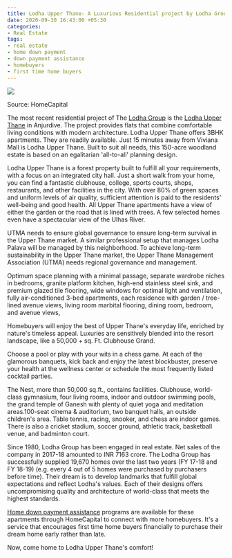 ```yaml
---
title: Lodha Upper Thane- A Luxurious Residential project by Lodha Group
date: 2020-09-30 16:43:00 +05:30
categories:
- Real Estate
tags:
- real estate
- home down payment
- down payment assistance
- homebuyers
- first time home buyers
---
```


**[![](https://lh3.googleusercontent.com/WlY_j8BB0LCW42hoeShH1MfSjRUXkR6OMcnAEBgBaEhEh40RrxdYbExLpBMYIwfaMsZu39E0xW-57X9I1VcHCPjZyw7FVRhr1UoBvc4SZG3VMS9V8j7cVKHXlr0AoADAwpdsrzoa)](https://homecapital.in/property/332/Lodha-Upper-Thane-3-BHK)**

Source: HomeCapital

The most recent residential project of The [Lodha Group](https://homecapital.in/offering/developer/lodha) is the [Lodha Upper Thane](https://homecapital.in/property/332/Lodha-Upper-Thane-3-BHK) in Anjurdive. The project provides flats that combine comfortable living conditions with modern architecture. Lodha Upper Thane offers 3BHK apartments. They are readily available. Just 15 minutes away from Viviana Mall is Lodha Upper Thane. Built to suit all needs, this 150-acre woodland estate is based on an egalitarian 'all-to-all' planning design.

Lodha Upper Thane is a forest property built to fulfill all your requirements, with a focus on an integrated city hall. Just a short walk from your home, you can find a fantastic clubhouse, college, sports courts, shops, restaurants, and other facilities in the city. With over 80% of green spaces and uniform levels of air quality, sufficient attention is paid to the residents' well-being and good health. All Upper Thane apartments have a view of either the garden or the road that is lined with trees. A few selected homes even have a spectacular view of the Ulhas River.

UTMA needs to ensure global governance to ensure long-term survival in the Upper Thane market. A similar professional setup that manages Lodha Palava will be managed by this neighborhood. To achieve long-term sustainability in the Upper Thane market, the Upper Thane Management Association (UTMA) needs regional governance and management. 

Optimum space planning with a minimal passage, separate wardrobe niches in bedrooms, granite platform kitchen, high-end stainless steel sink, and premium glazed tile flooring, wide windows for optimal light and ventilation, fully air-conditioned 3-bed apartments, each residence with garden / tree-lined avenue views, living room marbital flooring, dining room, bedroom, and avenue views, 

Homebuyers will enjoy the best of Upper Thane's everyday life, enriched by nature's timeless appeal. Luxuries are sensitively blended into the resort landscape, like a 50,000 + sq. Ft. Clubhouse Grand.

Choose a pool or play with your wits in a chess game. At each of the glamorous banquets, kick back and enjoy the latest blockbuster, preserve your health at the wellness center or schedule the most frequently listed cocktail parties. 

The Nest, more than 50,000 sq.ft., contains facilities. Clubhouse, world-class gymnasium, four living rooms, indoor and outdoor swimming pools, the grand temple of Ganesh with plenty of quiet yoga and meditation areas.100-seat cinema & auditorium, two banquet halls, an outside children's area. Table tennis, racing, snooker, and chess are indoor games. There is also a cricket stadium, soccer ground, athletic track, basketball venue, and badminton court.

Since 1980, Lodha Group has been engaged in real estate. Net sales of the company in 2017-18 amounted to INR 7163 crore. The Lodha Group has successfully supplied 19,670 homes over the last two years (FY 17-18 and FY 18-19) (e.g. every 4 out of 5 homes were purchased by purchasers before time). Their dream is to develop landmarks that fulfill global expectations and reflect Lodha's values. Each of their designs offers uncompromising quality and architecture of world-class that meets the highest standards. 

[Home down payment assistance](https://homecapital.in/) programs are available for these apartments through HomeCapital to connect with more homebuyers. It's a service that encourages first time home buyers financially to purchase their dream home early rather than late. 

Now, come home to Lodha Upper Thane's comfort!

